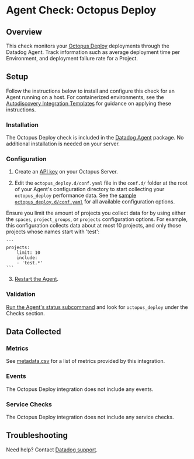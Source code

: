 # Agent Check: Octopus Deploy

## Overview

This check monitors your [Octopus Deploy][1] deployments through the Datadog Agent. Track information such as average deployment time per Environment, and deployment failure rate for a Project.

## Setup

Follow the instructions below to install and configure this check for an Agent running on a host. For containerized environments, see the [Autodiscovery Integration Templates][3] for guidance on applying these instructions.

### Installation

The Octopus Deploy check is included in the [Datadog Agent][2] package.
No additional installation is needed on your server.

### Configuration

1. Create an [API key][10] on your Octopus Server.

2. Edit the `octopus_deploy.d/conf.yaml` file in the `conf.d/` folder at the root of your Agent's configuration directory to start collecting your `octopus_deploy` performance data. See the [sample `octopus_deploy.d/conf.yaml`][4] for all available configuration options.

 Ensure you limit the amount of projects you collect data for by using either the `spaces`, `project_groups`, or `projects` configuration options. For example, this configuration collects data about at most 10 projects, and only those projects whose names start with 'test':

    ```
    projects:
        limit: 10
        include:
        - 'test.*'
    ```

3. [Restart the Agent][5].

### Validation

[Run the Agent's status subcommand][6] and look for `octopus_deploy` under the Checks section.

## Data Collected

### Metrics

See [metadata.csv][7] for a list of metrics provided by this integration.

### Events

The Octopus Deploy integration does not include any events.

### Service Checks

The Octopus Deploy integration does not include any service checks.

## Troubleshooting

Need help? Contact [Datadog support][9].


[1]: https://octopus.com/
[2]: https://app.datadoghq.com/account/settings/agent/latest
[3]: https://docs.datadoghq.com/agent/kubernetes/integrations/
[4]: https://github.com/DataDog/integrations-core/blob/master/octopus_deploy/datadog_checks/octopus_deploy/data/conf.yaml.example
[5]: https://docs.datadoghq.com/agent/guide/agent-commands/#start-stop-and-restart-the-agent
[6]: https://docs.datadoghq.com/agent/guide/agent-commands/#agent-status-and-information
[7]: https://github.com/DataDog/integrations-core/blob/master/octopus_deploy/metadata.csv
[8]: https://github.com/DataDog/integrations-core/blob/master/octopus_deploy/assets/service_checks.json
[9]: https://docs.datadoghq.com/help/
[10]: https://octopus.com/docs/octopus-rest-api/how-to-create-an-api-key
